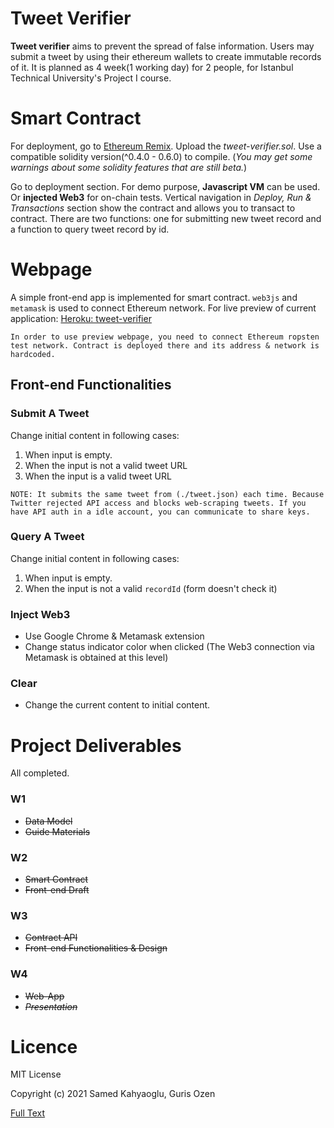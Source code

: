 # Tweet Verifier
**Tweet verifier** aims to prevent the spread of false information. Users may submit a tweet by using their ethereum wallets to create immutable records of it. It is planned as 4 week(1 working day) for 2 people, for Istanbul Technical University's Project I course.  

# Smart Contract

For deployment, go to [Ethereum Remix](https://remix.ethereum.org). Upload the *tweet-verifier.sol*. Use a compatible solidity version(^0.4.0 - 0.6.0) to compile. (*You may get some warnings about some solidity features that are still beta.*)

Go to deployment section. For demo purpose, **Javascript VM** can be used. Or **injected Web3** for on-chain tests. Vertical navigation in *Deploy, Run & Transactions* section show the contract and allows you to transact to contract. There are two functions: one for submitting new tweet record and a function to query tweet record by id.

# Webpage

A simple front-end app is implemented for smart contract. `web3js` and `metamask` is used to connect Ethereum network.
For live preview of current application: [Heroku: tweet-verifier](https://tweet-verifier.herokuapp.com)

```
In order to use preview webpage, you need to connect Ethereum ropsten test network. Contract is deployed there and its address & network is hardcoded.
```


## Front-end Functionalities
### Submit A Tweet
Change initial content in following cases:

1. When input is empty.
2. When the input is not a valid tweet URL
3. When the input is a valid tweet URL

```
NOTE: It submits the same tweet from (./tweet.json) each time. Because Twitter rejected API access and blocks web-scraping tweets. If you have API auth in a idle account, you can communicate to share keys.
```

### Query A Tweet 
Change initial content in following cases:
1. When input is empty.
2. When the input is not a valid `recordId` (form doesn't check it)


### Inject Web3
+ Use Google Chrome & Metamask extension
+ Change status indicator color when clicked (The Web3 connection via Metamask is obtained at this level)
  
### Clear
+ Change the current content to initial content.

# Project Deliverables

All completed.

### W1
* ~~Data Model~~
* ~~Guide Materials~~

### W2
* ~~Smart Contract~~
* ~~Front-end Draft~~

### W3
* ~~Contract API~~
* ~~Front-end Functionalities & Design~~

### W4
* ~~Web-App~~
* ~~_Presentation_~~


# Licence
MIT License

Copyright (c) 2021 Samed Kahyaoglu, Guris Ozen

[Full Text](https://github.com/urtuba/tweet-verifier/blob/main/LICENSE)